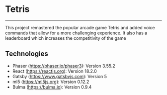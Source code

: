 # Tetris

---

This project remastered the popular arcade game Tetris and added voice commands that allow for a more challenging experience. It also has a leaderboard which increases the competitivity of the game

## Technologies

- Phaser (https://phaser.io/phaser3): Version 3.55.2
- React (https://reactjs.org): Version 18.2.0
- Gatsby (https://www.gatsbyjs.com): Version 5
- ml5 (https://ml5js.org): Version 0.12.2
- Bulma (https://bulma.io): Version 0.9.4
